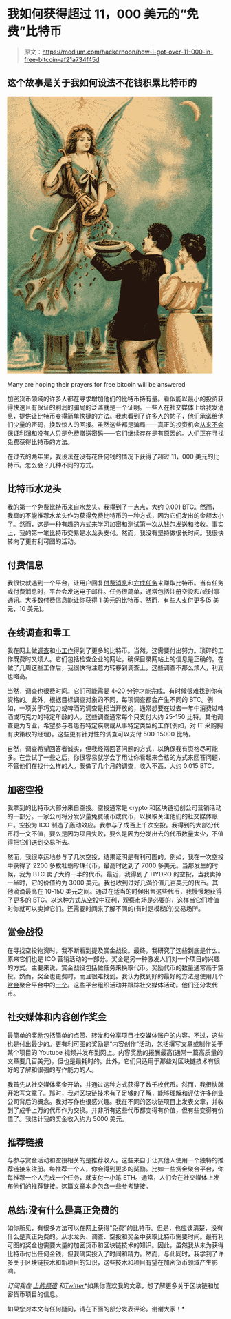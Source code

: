 # 我如何获得超过 11，000 美元的“免费”比特币

> 原文：<https://medium.com/hackernoon/how-i-got-over-11-000-in-free-bitcoin-af21a734f45d>

## 这个故事是关于我如何设法不花钱积累比特币的

![](img/62f6c7d29527bfd5e5aca31d49523f85.png)

Many are hoping their prayers for free bitcoin will be answered

加密货币领域的许多人都在寻求增加他们的比特币持有量。看似能以最小的投资获得快速且有保证的利润的骗局的泛滥就是一个证明。一些人在社交媒体上给我发消息，提供让比特币变得简单快捷的方法。我也看到了许多人的帖子，他们承诺给他们少量的密码，换取惊人的回报。虽然这些都是骗局——真正的投资机会[从来不会保证利润](https://hackernoon.com/two-common-scams-i-have-seen-in-the-cryptospace-and-how-to-avoid-them-9a9e79d78ada)和[没有人只是免费赠送密码](/coinmonks/what-i-learned-from-being-scammed-twice-in-the-cryptocurrency-space-b1fe76238b73)——它们继续存在是有原因的。人们正在寻找免费获得比特币的方法。

在过去的两年里，我设法在没有花任何钱的情况下获得了超过 11，000 美元的比特币。怎么会？几种不同的方式。

## 比特币水龙头

我的第一个免费比特币来自[水龙头](/coinmonks/bitcoin-faucets-the-good-the-bad-and-the-ugly-a8687c2a2e72)。我得到了一点点，大约 0.001 BTC。然而，我真的不能推荐水龙头作为获得免费比特币的一种方式，因为它们发出的金额太小了。然而，这是一种有趣的方式来学习加密和测试第一次从钱包发送和接收。事实上，我的第一笔比特币交易是水龙头支付。然而，我没有坚持做很长时间。我很快转向了更有利可图的活动。

## 付费信息

我很快就遇到一个平台，让用户回复[付费消息](https://bit.ly/2P4QZDT)和[完成任务](https://bit.ly/2P4QZDT)来赚取比特币。当有任务或付费消息时，平台会发送电子邮件。任务很简单，通常包括注册空投和/或时事通讯。大多数付费信息能让你获得 1 美元的比特币。然而，有些人支付更多(5 美元，10 美元)。

## 在线调查和零工

我在网上做[调查](https://bit.ly/2OrmK9N)和[小工作](https://bit.ly/2OrmK9N)得到了更多的比特币。当然，这需要付出努力。琐碎的工作既费时又烦人。它们包括检查企业的网址，确保目录网站上的信息是正确的。在做了几周这些工作后，我很快将注意力转移到调查上，这些调查不那么烦人，利润也略高。

当然，调查也很费时间。它们可能需要 4-20 分钟才能完成。有时候很难找到你有资格的。此外，根据目标调查对象的不同，每项调查都会产生不同的 BTC。例如，一项关于巧克力或啤酒的调查是相当开放的，通常想要在过去一年中消费过啤酒或巧克力的特定年龄的人。这些调查通常每个只支付大约 25-150 比特。其他调查更为专业，希望参与者患有特定疾病或从事特定类型的工作(例如，对 IT 采购拥有决策权的经理)。这些更有针对性的调查可以支付 500-15000 比特。

自然，调查希望回答者诚实，但我经常回答问题的方式，以确保我有资格尽可能多。在尝试了一些之后，你很容易就学会了用让你看起来合格的方式来回答问题，不管他们在找什么样的人。我做了几个月的调查，收入不高，大约 0.015 BTC。

## 加密空投

我拿到的比特币大部分来自空投。空投通常是 crypto 和区块链初创公司营销活动的一部分。一家公司将分发少量免费硬币或代币，以换取关注他们的社交媒体账户。空投为 ICO 制造了轰动效应。我参与了成百上千次空投。我得到的大部分代币将一文不值，要么是因为项目失败，要么是因为分发出去的代币数量太少，不值得把它们送到交易所去。

然而，我很幸运地参与了几次空投，结果证明是有利可图的。例如，我在一次空投中获得了 2200 多枚牡蛎珍珠代币，最高时达到了 7000 多美元。当那发生的时候，我为 BTC 卖了大约一半的代币。最近，我得到了 HYDRO 的空投，当我卖掉一半时，它的价值约为 3000 美元。我也收到过好几滴价值几百美元的代币。其他滴滴最高在 10-150 美元之间。通过在适当的时候出售这些代币，我慢慢地获得了更多的 BTC。以这种方式从空投中获利，观察市场是必要的，这样当它们增值时你就可以卖掉它们。还需要时间来了解不同的(有时是模糊的)交易场所。

## 赏金战役

在寻找空投物资时，我不断看到提及赏金战役。最终，我研究了这些到底是什么。原来它们也是 ICO 营销活动的一部分。奖金是另一种激发人们对一个项目的兴趣的方式。主要来说，赏金战役包括做任务来换取代币。奖励代币的数量通常高于空投。然而，奖金也更费时，而且很难找到。我认为找到好的最好的方法是使用几个[赏金](https://bit.ly/2wcVa9t)聚合平台中的[一个](https://bit.ly/2MDggEo)。这些平台组织活动并跟踪社交媒体活动。他们还分发代币。

## 社交媒体和内容创作奖金

最简单的奖励包括简单的点赞、转发和分享项目社交媒体账户的内容。不过，这些也是付出最少的。更有利可图的奖励是“内容创作”活动，包括撰写文章或制作关于某个项目的 Youtube 视频并发布到网上。内容奖励的报酬最高(通常一篇高质量的文章要几百美元)，但也是最耗时的。此外，它们只适用于那些对区块链技术有很好的了解和很强的写作能力的人。

我首先从社交媒体奖金开始，并通过这种方式获得了数千枚代币。然而，我很快就开始写文章了。那时，我对区块链技术有了足够的了解，能够理解和评估许多创业公司背后的概念。我对写作也很感兴趣。我在不同的区块链项目上发表文章，并收到了成千上万的代币作为交换。并非所有这些代币都变得有价值，但有些变得有价值了。我估计我的奖金收入约为 5000 美元。

## 推荐链接

与参与赏金活动和空投相关的是推荐收入。这些来自于让其他人使用一个独特的推荐链接来注册。每推荐一个人，你会得到更多的奖励。比如一些赏金聚合平台，你每推荐一个人完成一个任务，就支付一小笔 ETH。通常，人们会在社交媒体上发布他们的推荐链接。这篇文章本身包含一些参考链接。

## 总结:没有什么是真正免费的

如你所见，有很多方法可以在网上获得“免费”的比特币。但是，也应该清楚，没有什么是真正免费的。从水龙头、调查、空投和奖金中获取比特币需要时间。最有利可图的奖金也需要大量的加密货币和区块链技术的知识。因此，虽然我从未为获得比特币付出任何金钱，但我确实投入了时间和精力。然而，与此同时，我学到了许多关于区块链技术和新项目的知识，这些技术和项目有望在加密货币领域产生影响。

*订阅我在* [*上的频道*](/@minadown) *和*[*Twitter*](https://twitter.com/minad21)*如果你喜欢我的文章，想了解更多关于区块链和加密货币项目的信息。

如果您对本文有任何疑问，请在下面的部分发表评论。谢谢大家！*